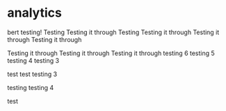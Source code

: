 # analytics
bert testing!
Testing
Testing it through
Testing
Testing it through
Testing it through
Testing it through


Testing it through
Testing it through
Testing it through
testing 6
testing 5
testing 4
testing 3



test
test
testing 3


testing
testing 4



test
